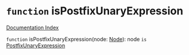 # `function` isPostfixUnaryExpression

[Documentation Index](../README.md)

`function` isPostfixUnaryExpression(node: [Node](../interface.Node/README.md)): node `is` [PostfixUnaryExpression](../interface.PostfixUnaryExpression/README.md)